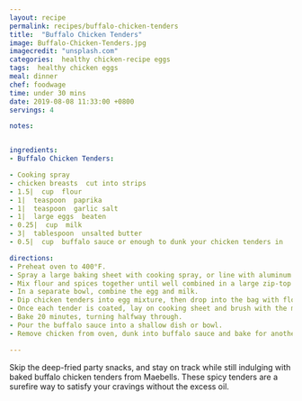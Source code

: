```yaml
---
layout: recipe
permalink: recipes/buffalo-chicken-tenders
title:  "Buffalo Chicken Tenders"
image: Buffalo-Chicken-Tenders.jpg
imagecredit: "unsplash.com"
categories:  healthy chicken-recipe eggs
tags:  healthy chicken eggs
meal: dinner
chef: foodwage
time: under 30 mins
date: 2019-08-08 11:33:00 +0800
servings: 4

notes:


ingredients:
- Buffalo Chicken Tenders:

- Cooking spray
- chicken breasts  cut into strips
- 1.5|  cup  flour
- 1|  teaspoon  paprika
- 1|  teaspoon  garlic salt
- 1|  large eggs  beaten
- 0.25|  cup  milk
- 3|  tablespoon  unsalted butter
- 0.5|  cup  buffalo sauce or enough to dunk your chicken tenders in

directions:
- Preheat oven to 400°F.
- Spray a large baking sheet with cooking spray, or line with aluminum foil.
- Mix flour and spices together until well combined in a large zip-top bag.
- In a separate bowl, combine the egg and milk.
- Dip chicken tenders into egg mixture, then drop into the bag with flour and shake lightly until well-coated. If desired, repeat this step for extra crispy tenders.
- Once each tender is coated, lay on cooking sheet and brush with the melted butter.
- Bake 20 minutes, turning halfway through.
- Pour the buffalo sauce into a shallow dish or bowl.
- Remove chicken from oven, dunk into buffalo sauce and bake for another 3–5 minutes, until crisp.

---
```


Skip the deep-fried party snacks, and stay on track while still indulging with baked buffalo chicken tenders from Maebells. These spicy tenders are a surefire way to satisfy your cravings without the excess oil.